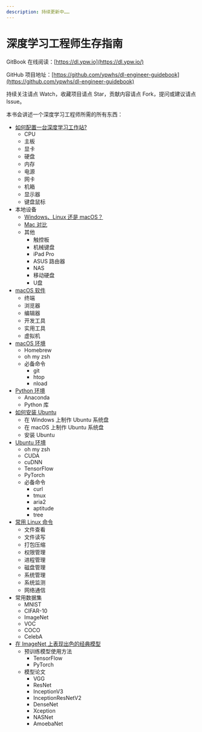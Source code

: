```yaml
---
description: 持续更新中……
---
```


# 深度学习工程师生存指南

GitBook 在线阅读：[https://dl.ypw.io](https://dl.ypw.io/)

GitHub 项目地址：[https://github.com/ypwhs/dl-engineer-guidebook](https://github.com/ypwhs/dl-engineer-guidebook)

持续关注请点 Watch，收藏项目请点 Star，贡献内容请点 Fork，提问或建议请点 Issue。

本书会讲述一个深度学习工程师所需的所有东西：

* [如何配置一台深度学习工作站?](how-to-build-deep-learning-workstation.md)
  * CPU
  * 主板
  * 显卡
  * 硬盘
  * 内存
  * 电源
  * 网卡
  * 机箱
  * 显示器
  * 键盘鼠标
* 本地设备
  * [Windows、Linux 还是 macOS？](windows-linux-or-macos.md)
  * [Mac 对比](mac-compare.md)
  * 其他
    * 触控板
    * 机械键盘
    * iPad Pro
    * ASUS 路由器
    * NAS
    * 移动硬盘
    * U盘
* [macOS 软件](macos-software.md)
  * 终端
  * 浏览器
  * 编辑器
  * 开发工具
  * 实用工具
  * 虚拟机
* [macOS 环境](macos-environment.md)
  * Homebrew
  * oh my zsh
  * 必备命令
    * git
    * htop
    * nload
* [Python 环境](python-environment.md)
  * Anaconda
  * Python 库
* [如何安装 Ubuntu](how-to-install-ubuntu.md)
  * 在 Windows 上制作 Ubuntu 系统盘
  * 在 macOS 上制作 Ubuntu 系统盘
  * 安装 Ubuntu
* [Ubuntu 环境](ubuntu-environment.md)
  * oh my zsh
  * CUDA
  * cuDNN
  * TensorFlow
  * PyTorch
  * 必备命令
    * curl
    * tmux
    * aria2
    * aptitude
    * tree
* [常用 Linux 命令](linux-command.md)
  * 文件查看
  * 文件读写
  * 打包压缩
  * 权限管理
  * 进程管理
  * 磁盘管理
  * 系统管理
  * 系统监测
  * 网络通信
* 常用数据集
  * MNIST
  * CIFAR-10
  * ImageNet
  * VOC
  * COCO
  * CelebA
* [在 ImageNet 上表现出色的经典模型](best-models-on-imagenet.md)
  * 预训练模型使用方法
    * TensorFlow
    * PyTorch
  * 模型论文
    * VGG
    * ResNet
    * InceptionV3
    * InceptionResNetV2
    * DenseNet
    * Xception
    * NASNet
    * AmoebaNet

